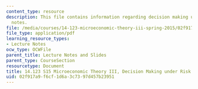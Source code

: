 ```yaml
---
content_type: resource
description: This file contains information regarding decision making under risk lecture
  notes.
file: /media/courses/14-123-microeconomic-theory-iii-spring-2015/02f917a9f6cf1d6a3c7397d457b23951_MIT14_123S15_Chap2.pdf
file_type: application/pdf
learning_resource_types:
- Lecture Notes
ocw_type: OCWFile
parent_title: Lecture Notes and Slides
parent_type: CourseSection
resourcetype: Document
title: 14.123 S15 Microeconomic Theory III, Decision Making under Risk Lecture Notes
uid: 02f917a9-f6cf-1d6a-3c73-97d457b23951
---
```

